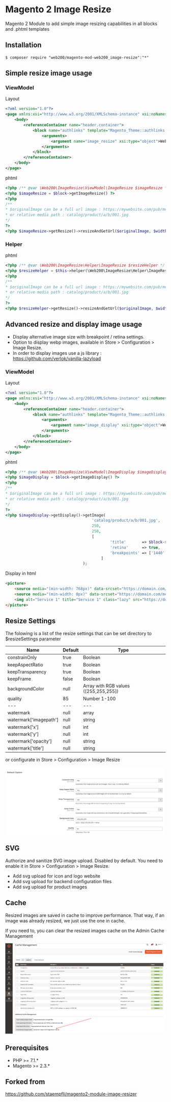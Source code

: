 # Magento 2 Image Resize

Magento 2 Module to add simple image resizing capabilities in all blocks and .phtml templates

## Installation

```
$ composer require "web200/magento-mod-web200_image-resize":"*"
```

## Simple resize image usage

### ViewModel
Layout
```xml
<?xml version="1.0"?>
<page xmlns:xsi="http://www.w3.org/2001/XMLSchema-instance" xsi:noNamespaceSchemaLocation="urn:magento:framework:View/Layout/etc/page_configuration.xsd">
    <body>
        <referenceContainer name="header.container">
            <block name="authlinks" template="Magento_Theme::authlinks.phtml">
                <arguments>
                    <argument name="image_resize" xsi:type="object">Web200\ImageResize\ViewModel\ImageResize</argument>
                </arguments>
            </block>
        </referenceContainer>
    </body>
</page>
```

phtml
```php
<?php /** @var \Web200\ImageResize\ViewModel\ImageResize $imageResize */ ?>
<?php $imageResize = $block->getImageResize() ?>
<?php 
/**
* $originalImage can be a full url image : https://mywebsite.com/pub/media/catalog/product/a/b/001.jpg
* or relative media path : catalog/product/a/b/001.jpg
*/
?>
<?php $imageResize->getResize()->resizeAndGetUrl($originalImage, $width, $height, $resizeSettings);
```

### Helper

phtml
```php
<?php /** @var \Web200\ImageResize\Helper\ImageResize $resizeHelper */ ?>
<?php $resizeHelper = $this->helper(\Web200\ImageResize\Helper\ImageResize::class) ?>
<?php 
/**
* $originalImage can be a full url image : https://mywebsite.com/pub/media/catalog/product/a/b/001.jpg
* or relative media path : catalog/product/a/b/001.jpg
*/
?>
<?php $resizeHelper->getResize()->resizeAndGetUrl($originalImage, $width, $height, $resizeSettings);
```


## Advanced resize and display image usage

* Display alternative image size with breakpoint / retina settings.
* Option to display webp images, available in Store > Configuration > Image Resize.
* In order to display images use a js library : https://github.com/verlok/vanilla-lazyload

### ViewModel
Layout
```xml
<?xml version="1.0"?>
<page xmlns:xsi="http://www.w3.org/2001/XMLSchema-instance" xsi:noNamespaceSchemaLocation="urn:magento:framework:View/Layout/etc/page_configuration.xsd">
    <body>
        <referenceContainer name="header.container">
            <block name="authlinks" template="Magento_Theme::authlinks.phtml">
                <arguments>
                    <argument name="image_display" xsi:type="object">Web200\ImageResize\ViewModel\ImageDisplay</argument>
                </arguments>
            </block>
        </referenceContainer>
    </body>
</page>
```

phtml
```php
<?php /** @var \Web200\ImageResize\ViewModel\ImageDisplay $imageDisplay */ ?>
<?php $imageDisplay = $block->getImageDisplay() ?>
<?php 
/**
* $originalImage can be a full url image : https://mywebsite.com/pub/media/catalog/product/a/b/001.jpg
* or relative media path : catalog/product/a/b/001.jpg
*/
?>
<?php $imageDisplay->getDisplay()->getImage(
                                      'catalog/product/a/b/001.jpg',
                                      250,
                                      250,
                                      [
                                              'title'       => $block->stripTags('Some Label'),
                                              'retina'      => true,
                                              'breakpoints' => ['1440' => ['325', '325'], '768' => ['250', '250'], '0' => ['150', '150']]
                                          ]
                                  );
```

Display in html
```html
<picture>
    <source media="(min-width: 768px)" data-srcset="https://domain.com/media/web200_imageresize/cache/cms/images/97x97_co_ar_tr_fr_bc_85/empty.webp 1x, https://domain.com/media/web200_imageresize/cache/cms/images/194x194_co_ar_tr_fr_bc_85/empty.webp 2x" />
    <source media="(min-width: 0px)" data-srcset="https://domain.com/media/web200_imageresize/cache/cms/images/44x44_co_ar_tr_fr_bc_85/empty.webp 1x, https://domain.com/media/web200_imageresize/cache/cms/images/88x88_co_ar_tr_fr_bc_85/empty.webp 2x" />
    <img alt="Service 1" title="Service 1" class="lazy" src="https://domain.com/media/web200_imageresize/cache/catalog/product/placeholder/default/97x97_co_ar_tr_fr_bc_85/placeholder.jpg" data-src="https://domain.com/media/web200_imageresize/cache/cms/images/97x97_co_ar_tr_fr_bc_85/empty.jpg" data-srcset="https://domain.com/media/web200_imageresize/cache/cms/images/97x97_co_ar_tr_fr_bc_85/empty.jpg 1x, https://domain.com/media/web200_imageresize/cache/cms/images/194x194_co_ar_tr_fr_bc_85/empty.webp 2x"/>
</picture>
```


## Resize Settings

The folowing is a list of the resize settings that can be set directory to $resizeSettings parameter

| Name | Default | Type |
| --- | --- | --- |
| constrainOnly | true | Boolean |
| keepAspectRatio | true | Boolean |
| keepTransparency | true | Boolean |
| keepFrame | false | Boolean |
| backgroundColor | null | Array with RGB values ([255,255,255]) |
| quality | 85 | Number 1-100 |
| --- | --- | --- |
| watermark | null | array |
| watermark['imagepath'] | null | string |
| watermark['x'] | null | int |
| watermark['y'] | null | int |
| watermark['opacity'] | null | string |
| watermark['title'] | null | string |

or configurate in Store > Configuration > Image Resize

![Default resize configuration](docs/img/configuration.png "Default resize configuration")

## SVG

Authorize and sanitize SVG image upload. Disabled by default.
You need to enable it in Store > Configuration > Image Resize.

* Add svg upload for icon and logo website
* Add svg upload for backend configuration files
* Add svg upload for product images

## Cache

Resized images are saved in cache to improve performance. That way, if an image was already resized, we just use the one in cache.

If you need to, you can clear the resized images cache on the Admin Cache Management

![Admin Clear Resized Images Cache](docs/img/admin-clear-cache.png "Clear Resized Images Cache")

## Prerequisites

- PHP >= 7.1.*
- Magento >= 2.3.*

## Forked from 
https://github.com/staempfli/magento2-module-image-resizer
